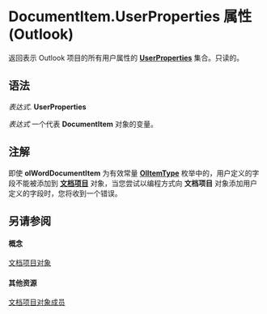 
# DocumentItem.UserProperties 属性 (Outlook)

返回表示 Outlook 项目的所有用户属性的 **[UserProperties](20b49c86-d74f-9bda-382c-559af278c148.md)** 集合。只读的。


## 语法

 _表达式_. **UserProperties**

 _表达式_ 一个代表 **DocumentItem** 对象的变量。


## 注解

即使 **olWordDocumentItem** 为有效常量 **[OlItemType](d42959b8-6c91-4d9e-98db-7226780f9995.md)** 枚举中的，用户定义的字段不能被添加到 **[文档项目](7b0a6af0-6632-3ff6-841f-5b081d0d68d8.md)** 对象，当您尝试以编程方式向 **文档项目** 对象添加用户定义的字段时，您将收到一个错误。


## 另请参阅


#### 概念


[文档项目对象](7b0a6af0-6632-3ff6-841f-5b081d0d68d8.md)
#### 其他资源


[文档项目对象成员](2c6d563b-39cb-9cb3-3bfe-93fe595325cf.md)